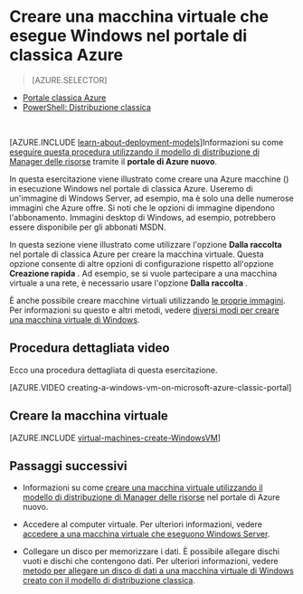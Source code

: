 <properties
    pageTitle="Creare una macchina virtuale nel portale di classica | Microsoft Azure"
    description="Creare una macchina virtuale di Windows nel portale di classica Azure."
    services="virtual-machines-windows"
    documentationCenter=""
    authors="cynthn"
    manager="timlt"
    editor=""
    tags="azure-service-management"/>

<tags
    ms.service="virtual-machines-windows"
    ms.workload="infrastructure-services"
    ms.tgt_pltfrm="vm-windows"
    ms.devlang="na"
    ms.topic="article"
    ms.date="10/18/2016"
    ms.author="cynthn"/>

# <a name="create-a-virtual-machine-running-windows-in-the-azure-classic-portal"></a>Creare una macchina virtuale che esegue Windows nel portale di classica Azure

> [AZURE.SELECTOR]
- [Portale classica Azure](virtual-machines-windows-classic-tutorial.md)
- [PowerShell: Distribuzione classica](virtual-machines-windows-classic-create-powershell.md)

<br>

[AZURE.INCLUDE [learn-about-deployment-models](../../includes/learn-about-deployment-models-classic-include.md)]Informazioni su come [eseguire questa procedura utilizzando il modello di distribuzione di Manager delle risorse](virtual-machines-windows-hero-tutorial.md) tramite il **portale di Azure nuovo**. 

In questa esercitazione viene illustrato come creare una Azure macchine () in esecuzione Windows nel portale di classica Azure. Useremo di un'immagine di Windows Server, ad esempio, ma è solo una delle numerose immagini che Azure offre. Si noti che le opzioni di immagine dipendono l'abbonamento. Immagini desktop di Windows, ad esempio, potrebbero essere disponibile per gli abbonati MSDN.

In questa sezione viene illustrato come utilizzare l'opzione **Dalla raccolta** nel portale di classica Azure per creare la macchina virtuale. Questa opzione consente di altre opzioni di configurazione rispetto all'opzione **Creazione rapida** . Ad esempio, se si vuole partecipare a una macchina virtuale a una rete, è necessario usare l'opzione **Dalla raccolta** .

È anche possibile creare macchine virtuali utilizzando [le proprie immagini](virtual-machines-windows-classic-createupload-vhd.md). Per informazioni su questo e altri metodi, vedere [diversi modi per creare una macchina virtuale di Windows](virtual-machines-windows-creation-choices.md).



## <a name="video-walkthrough"></a>Procedura dettagliata video

Ecco una procedura dettagliata di questa esercitazione.

[AZURE.VIDEO creating-a-windows-vm-on-microsoft-azure-classic-portal]

## <a id="createvirtualmachine"> </a>Creare la macchina virtuale

[AZURE.INCLUDE [virtual-machines-create-WindowsVM](../../includes/virtual-machines-create-windowsvm.md)]

## <a name="next-steps"></a>Passaggi successivi

- Informazioni su come [creare una macchina virtuale utilizzando il modello di distribuzione di Manager delle risorse](virtual-machines-windows-hero-tutorial.md) nel portale di Azure nuovo. 

- Accedere al computer virtuale. Per ulteriori informazioni, vedere [accedere a una macchina virtuale che eseguono Windows Server](virtual-machines-windows-classic-connect-logon.md).

- Collegare un disco per memorizzare i dati. È possibile allegare dischi vuoti e dischi che contengono dati. Per ulteriori informazioni, vedere [metodo per allegare un disco di dati a una macchina virtuale di Windows creato con il modello di distribuzione classica](virtual-machines-windows-classic-attach-disk.md).
